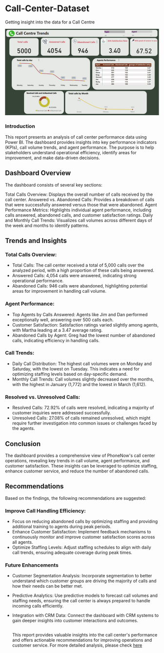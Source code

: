 # Call-Center-Dataset
Getting insight into the data for a Call Centre

![Dashboard](https://github.com/sanmyyung/Call-enter-Dataset/blob/main/Dashboard.JPG)
### Introduction
This report presents an analysis of call center performance data using Power BI. The dashboard provides insights into key performance indicators (KPIs), call volume trends, and agent performance. The purpose is to help stakeholders understand operational efficiency, identify areas for improvement, and make data-driven decisions.

## Dashboard Overview
The dashboard consists of several key sections:

Total Calls Overview: Displays the overall number of calls received by the call center.
Answered vs. Abandoned Calls: Provides a breakdown of calls that were successfully answered versus those that were abandoned.
Agent Performance Metrics: Highlights individual agent performance, including calls answered, abandoned calls, and customer satisfaction ratings.
Daily and Monthly Call Trends: Visualizes call volumes across different days of the week and months to identify patterns.
## Trends and Insights
### Total Calls Overview:
- Total Calls: The call center received a total of 5,000 calls over the analyzed period, with a high proportion of these calls being answered.
- Answered Calls: 4,054 calls were answered, indicating strong operational performance.
- Abandoned Calls: 946 calls were abandoned, highlighting potential areas for improvement in handling call volume.
### Agent Performance:
- Top Agents by Calls Answered: Agents like Jim and Dan performed exceptionally well, answering over 500 calls each.
- Customer Satisfaction: Satisfaction ratings varied slightly among agents, with Martha leading at a 3.47 average rating.
- Abandoned Calls by Agent: Greg had the lowest number of abandoned calls, indicating efficiency in handling calls.
### Call Trends:
- Daily Call Distribution: The highest call volumes were on Monday and Saturday, with the lowest on Tuesday. This indicates a need for optimizing staffing levels based on day-specific demand.
- Monthly Call Trends: Call volumes slightly decreased over the months, with the highest in January (1,772) and the lowest in March (1,612).
### Resolved vs. Unresolved Calls:
- Resolved Calls: 72.92% of calls were resolved, indicating a majority of customer inquiries were addressed successfully.
- Unresolved Calls: 27.08% of calls remained unresolved, which might require further investigation into common issues or challenges faced by the agents.
## Conclusion
The dashboard provides a comprehensive view of PhoneNow's call center operations, revealing key trends in call volume, agent performance, and customer satisfaction. These insights can be leveraged to optimize staffing, enhance customer service, and reduce the number of abandoned calls.

## Recommendations
Based on the findings, the following recommendations are suggested:

### Improve Call Handling Efficiency: 
- Focus on reducing abandoned calls by optimizing staffing and providing additional training to agents during peak periods.
- Enhance Customer Satisfaction: Implement feedback mechanisms to continuously monitor and improve customer satisfaction scores across all agents.
- Optimize Staffing Levels: Adjust staffing schedules to align with daily call trends, ensuring adequate coverage during peak times.
### Future Enhancements
- Customer Segmentation Analysis: Incorporate segmentation to better understand which customer groups are driving the majority of calls and how their needs can be better met.
- Predictive Analytics: Use predictive models to forecast call volumes and staffing needs, ensuring the call center is always prepared to handle incoming calls efficiently.
- Integration with CRM Data: Connect the dashboard with CRM systems to gain deeper insights into customer interactions and outcomes.

  ##
  This report provides valuable insights into the call center's performance and offers actionable recommendations for improving operations and customer service. For more detailed analysis, please check [here](https://app.powerbi.com/view?r=eyJrIjoiYzE5ZmU3MjEtOGFkMC00MWQ5LWJjNTYtNzZmNjhjYjkzNTQ4IiwidCI6IjU3ZjM5NjcyLTEyMjgtNDhmMy05MmQ5LTM5MmQyYWRhYzY5OCJ9)
